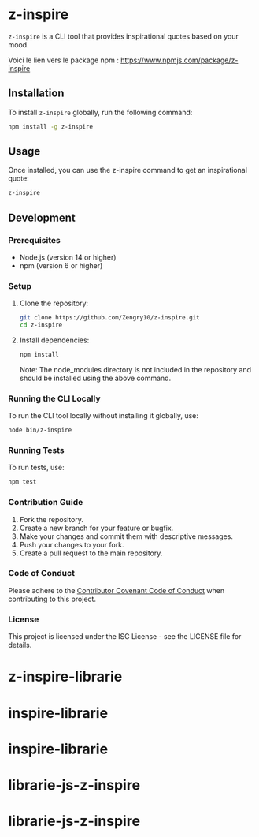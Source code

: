 # z-inspire

`z-inspire` is a CLI tool that provides inspirational quotes based on your mood.

Voici le lien vers le package npm : https://www.npmjs.com/package/z-inspire

## Installation

To install `z-inspire` globally, run the following command:

```bash
npm install -g z-inspire
```

## Usage

Once installed, you can use the z-inspire command to get an inspirational quote:

```bash
z-inspire
```

## Development

### Prerequisites

- Node.js (version 14 or higher)
- npm (version 6 or higher)

### Setup

1. Clone the repository:

    ```bash
    git clone https://github.com/Zengry10/z-inspire.git
    cd z-inspire
    ```

2. Install dependencies:

    ```bash
    npm install
    ```

    Note: The node_modules directory is not included in the repository and should be installed using the above command.



### Running the CLI Locally

To run the CLI tool locally without installing it globally, use:

```bash
node bin/z-inspire
```

### Running Tests

To run tests, use:

```bash
npm test
```

### Contribution Guide

1. Fork the repository.
2. Create a new branch for your feature or bugfix.
3. Make your changes and commit them with descriptive messages.
4. Push your changes to your fork.
5. Create a pull request to the main repository.

### Code of Conduct

Please adhere to the [Contributor Covenant Code of Conduct](https://www.contributor-covenant.org/version/2/0/code_of_conduct/) when contributing to this project.

### License

This project is licensed under the ISC License - see the LICENSE file for details.
# z-inspire-librarie
# inspire-librarie
# inspire-librarie
# librarie-js-z-inspire
# librarie-js-z-inspire
